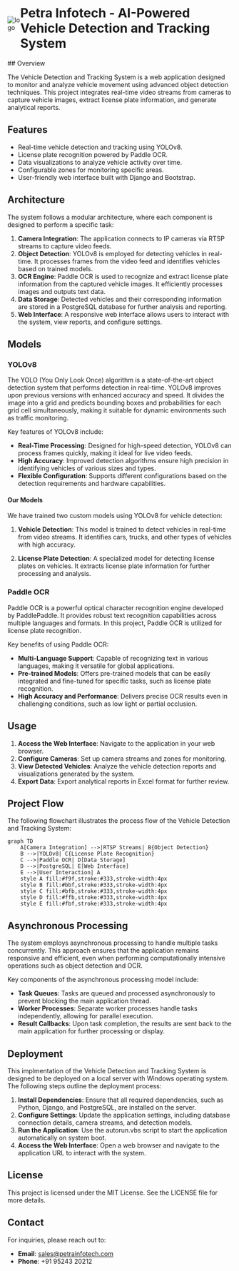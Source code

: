 <div style="display: flex; align-items: center;">
    <img src="https://github.com/user-attachments/assets/3f9cc2b8-307c-491f-bdb0-5d1755aa09f5" alt="logo">
    <h1>Petra Infotech - AI-Powered Vehicle Detection and Tracking System</h1>
</div>
## Overview

The Vehicle Detection and Tracking System is a web application designed to monitor and analyze vehicle movement using advanced object detection techniques. This project integrates real-time video streams from cameras to capture vehicle images, extract license plate information, and generate analytical reports.

## Features

- Real-time vehicle detection and tracking using YOLOv8.
- License plate recognition powered by Paddle OCR.
- Data visualizations to analyze vehicle activity over time.
- Configurable zones for monitoring specific areas.
- User-friendly web interface built with Django and Bootstrap.

## Architecture

The system follows a modular architecture, where each component is designed to perform a specific task:

1. **Camera Integration**: The application connects to IP cameras via RTSP streams to capture video feeds.
2. **Object Detection**: YOLOv8 is employed for detecting vehicles in real-time. It processes frames from the video feed and identifies vehicles based on trained models.
3. **OCR Engine**: Paddle OCR is used to recognize and extract license plate information from the captured vehicle images. It efficiently processes images and outputs text data.
4. **Data Storage**: Detected vehicles and their corresponding information are stored in a PostgreSQL database for further analysis and reporting.
5. **Web Interface**: A responsive web interface allows users to interact with the system, view reports, and configure settings.

## Models

### YOLOv8

The YOLO (You Only Look Once) algorithm is a state-of-the-art object detection system that performs detection in real-time. YOLOv8 improves upon previous versions with enhanced accuracy and speed. It divides the image into a grid and predicts bounding boxes and probabilities for each grid cell simultaneously, making it suitable for dynamic environments such as traffic monitoring.

Key features of YOLOv8 include:

- **Real-Time Processing**: Designed for high-speed detection, YOLOv8 can process frames quickly, making it ideal for live video feeds.
- **High Accuracy**: Improved detection algorithms ensure high precision in identifying vehicles of various sizes and types.
- **Flexible Configuration**: Supports different configurations based on the detection requirements and hardware capabilities.

#### Our Models

We have trained two custom models using YOLOv8 for vehicle detection:

1. **Vehicle Detection**: This model is trained to detect vehicles in real-time from video streams. It identifies cars, trucks, and other types of vehicles with high accuracy.

2. **License Plate Detection**: A specialized model for detecting license plates on vehicles. It extracts license plate information for further processing and analysis.


### Paddle OCR

Paddle OCR is a powerful optical character recognition engine developed by PaddlePaddle. It provides robust text recognition capabilities across multiple languages and formats. In this project, Paddle OCR is utilized for license plate recognition.

Key benefits of using Paddle OCR:

- **Multi-Language Support**: Capable of recognizing text in various languages, making it versatile for global applications.
- **Pre-trained Models**: Offers pre-trained models that can be easily integrated and fine-tuned for specific tasks, such as license plate recognition.
- **High Accuracy and Performance**: Delivers precise OCR results even in challenging conditions, such as low light or partial occlusion.

## Usage

1. **Access the Web Interface**: Navigate to the application in your web browser.
2. **Configure Cameras**: Set up camera streams and zones for monitoring.
3. **View Detected Vehicles**: Analyze the vehicle detection reports and visualizations generated by the system.
4. **Export Data**: Export analytical reports in Excel format for further review.

## Project Flow

The following flowchart illustrates the process flow of the Vehicle Detection and Tracking System:

```mermaid
graph TD
    A[Camera Integration] -->|RTSP Streams| B{Object Detection}
    B -->|YOLOv8| C{License Plate Recognition}
    C -->|Paddle OCR| D[Data Storage]
    D -->|PostgreSQL| E[Web Interface]
    E -->|User Interaction| A
    style A fill:#f9f,stroke:#333,stroke-width:4px
    style B fill:#bbf,stroke:#333,stroke-width:4px
    style C fill:#bfb,stroke:#333,stroke-width:4px
    style D fill:#ffb,stroke:#333,stroke-width:4px
    style E fill:#fbf,stroke:#333,stroke-width:4px
```
## Asynchronous Processing

The system employs asynchronous processing to handle multiple tasks concurrently. This approach ensures that the application remains responsive and efficient, even when performing computationally intensive operations such as object detection and OCR.

Key components of the asynchronous processing model include:

- **Task Queues**: Tasks are queued and processed asynchronously to prevent blocking the main application thread.
- **Worker Processes**: Separate worker processes handle tasks independently, allowing for parallel execution.
- **Result Callbacks**: Upon task completion, the results are sent back to the main application for further processing or display.

## Deployment

This implmentation of the Vehicle Detection and Tracking System is designed to be deployed on a local server with Windows operating system. The following steps outline the deployment process:

1. **Install Dependencies**: Ensure that all required dependencies, such as Python, Django, and PostgreSQL, are installed on the server.
2. **Configure Settings**: Update the application settings, including database connection details, camera streams, and detection models.
3. **Run the Application**: Use the autorun.vbs script to start the application automatically on system boot.
4. **Access the Web Interface**: Open a web browser and navigate to the application URL to interact with the system.

## License

This project is licensed under the MIT License. See the LICENSE file for more details.

## Contact

For inquiries, please reach out to:
- **Email**: sales@petrainfotech.com
- **Phone**: +91 95243 20212
